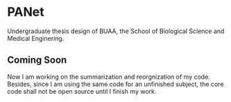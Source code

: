 # PANet
Undergraduate thesis design of BUAA, the School of Biological Science and Medical Enginering.
## Coming Soon
Now I am working on the summarization and reorgnization of my code. Besides, since I am using the same code for an unfinished subject, the core code shall not be open source until I finish my work.
